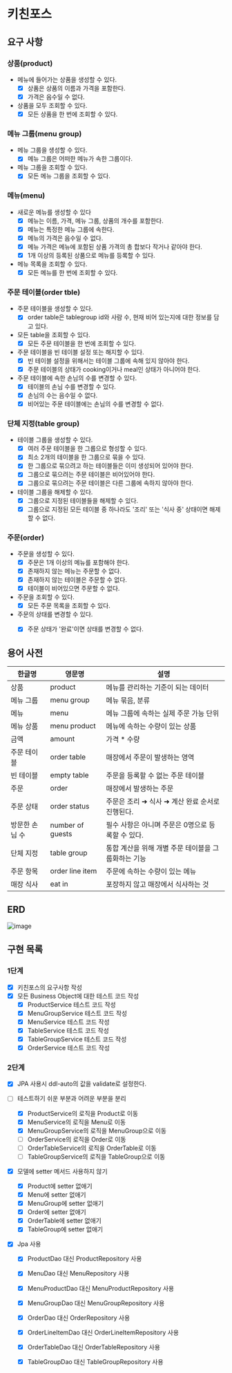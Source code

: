 # 키친포스

## 요구 사항
### 상품(product)

- 메뉴에 들어가는 상품을 생성할 수 있다.
    - [x] 상품은 상품의 이름과 가격을 포함한다.
    - [x] 가격은 음수일 수 없다.

- 상품을 모두 조회할 수 있다.
    - [x] 모든 상품을 한 번에 조회할 수 있다.
    
### 메뉴 그룹(menu group)

- 메뉴 그룹을 생성할 수 있다.
    - [x] 메뉴 그룹은 어떠한 메뉴가 속한 그룹이다.
    
- 메뉴 그룹을 조회할 수 있다.
    - [x] 모든 메뉴 그룹을 조회할 수 있다.
    
### 메뉴(menu)
 
- 새로운 메뉴를 생성할 수 있다
    - [x] 메뉴는 이름, 가격, 메뉴 그룹, 상품의 개수를 포함한다.
    - [x] 메뉴는 특정한 메뉴 그룹에 속한다.
    - [x] 메뉴의 가격은 음수일 수 없다.
    - [x] 메뉴 가격은 메뉴에 포함된 상품 가격의 총 합보다 작거나 같아야 한다.
    - [x] 1개 이상의 등록된 상품으로 메뉴를 등록할 수 있다.

- 메뉴 목록을 조회할 수 있다.
    - [x] 모든 메뉴를 한 번에 조회할 수 있다.

### 주문 테이블(order tble)

- 주문 테이블을 생성할 수 있다.
    - [x] order table은 tablegroup id와 사람 수, 현재 비어 있는지에 대한 정보를 담고 있다.

- 모든 table을 조회할 수 있다.
    - [x] 모든 주문 테이블을 한 번에 조회할 수 있다.

- 주문 테이블을 빈 테이블 설정 또는 해지할 수 있다.
    - [x] 빈 테이블 설정을 위해서는 테이블 그룹에 속해 있지 않아야 한다.
    - [x] 주문 테이블의 상태가 cooking이거나 meal인 상태가 아니어야 한다.

- 주문 테이블에 속한 손님의 수를 변경할 수 있다. 
    - [x] 테이블의 손님 수를 변경할 수 있다.
    - [x] 손님의 수는 음수일 수 없다.
    - [x] 비어있는 주문 테이블에는 손님의 수를 변경할 수 없다.
    
### 단체 지정(table group) 

- 테이블 그룹을 생성할 수 있다.
    - [x] 여러 주문 테이블을 한 그룹으로 형성할 수 있다.
    - [x] 최소 2개의 테이블을 한 그룹으로 묶을 수 있다.
    - [x] 한 그룹으로 묶으려고 하는 테이블들은 이미 생성되어 있어야 한다.
    - [x] 그룹으로 묶으려는 주문 테이블은 비어있어야 한다.
    - [x] 그룹으로 묶으려는 주문 테이블은 다른 그룹에 속하지 않아야 한다.
    
- 테이블 그룹을 해제할 수 있다.
    - [x] 그룹으로 지정된 테이블들을 해제할 수 있다.
    - [x] 그룹으로 지정된 모든 테이블 중 하나라도 '조리' 또는 '식사 중' 상태이면 해제할 수 없다.
    
### 주문(order)

- 주문을 생성할 수 있다.
    - [x] 주문은 1개 이상의 메뉴를 포함해야 한다.
    - [x] 존재하지 않는 메뉴는 주문할 수 없다.
    - [x] 존재하지 않는 테이블은 주문할 수 없다.
    - [x] 테이블이 비어있으면 주문할 수 없다.

- 주문을 조회할 수 있다.
    - [x] 모든 주문 목록을 조회할 수 있다.
    
- 주문의 상태를 변경할 수 있다.
    - [x] 주문 상태가 '완료'이면 상태를 변경할 수 없다.


## 용어 사전

| 한글명 | 영문명 | 설명 |
| --- | --- | --- |
| 상품 | product | 메뉴를 관리하는 기준이 되는 데이터 |
| 메뉴 그룹 | menu group | 메뉴 묶음, 분류 |
| 메뉴 | menu | 메뉴 그룹에 속하는 실제 주문 가능 단위 |
| 메뉴 상품 | menu product | 메뉴에 속하는 수량이 있는 상품 |
| 금액 | amount | 가격 * 수량 |
| 주문 테이블 | order table | 매장에서 주문이 발생하는 영역 |
| 빈 테이블 | empty table | 주문을 등록할 수 없는 주문 테이블 |
| 주문 | order | 매장에서 발생하는 주문 |
| 주문 상태 | order status | 주문은 조리 ➜ 식사 ➜ 계산 완료 순서로 진행된다. |
| 방문한 손님 수 | number of guests | 필수 사항은 아니며 주문은 0명으로 등록할 수 있다. |
| 단체 지정 | table group | 통합 계산을 위해 개별 주문 테이블을 그룹화하는 기능 |
| 주문 항목 | order line item | 주문에 속하는 수량이 있는 메뉴 |
| 매장 식사 | eat in | 포장하지 않고 매장에서 식사하는 것 |

## ERD
![image](https://user-images.githubusercontent.com/44603719/98644928-8c2efc00-2374-11eb-8e89-5311a099a6c7.png)

## 구현 목록
### 1단계
- [x] 키친포스의 요구사항 작성
- [x] 모든 Business Object에 대한 테스트 코드 작성
    - [x] ProductService 테스트 코드 작성
    - [x] MenuGroupService 테스트 코드 작성
    - [x] MenuService 테스트 코드 작성
    - [x] TableService 테스트 코드 작성
    - [x] TableGroupService 테스트 코드 작성
    - [x] OrderService 테스트 코드 작성
    
### 2단계
- [x] JPA 사용시 ddl-auto의 값을 validate로 설정한다.

- [ ] 테스트하기 쉬운 부분과 어려운 부분을 분리
    - [x] ProductService의 로직을 Product로 이동
    - [x] MenuService의 로직을 Menu로 이동
    - [x] MenuGroupService의 로직을 MenuGroup으로 이동
    - [ ] OrderService의 로직을 Order로 이동
    - [ ] OrderTableService의 로직을 OrderTable로 이동
    - [ ] TableGroupService의 로직을 TableGroup으로 이동
    
- [x] 모델에 setter 메서드 사용하지 않기
    - [x] Product에 setter 없애기
    - [x] Menu에 setter 없애기
    - [x] MenuGroup에 setter 없애기
    - [x] Order에 setter 없애기
    - [x] OrderTable에 setter 없애기
    - [x] TableGroup에 setter 없애기

- [x] Jpa 사용
    - [x] ProductDao 대신 ProductRepository 사용
    - [x] MenuDao 대신 MenuRepository 사용 
    - [x] MenuProductDao 대신 MenuProductRepository 사용
    - [x] MenuGroupDao 대신 MenuGroupRepository 사용 
    - [x] OrderDao 대신 OrderRepository 사용 
    - [x] OrderLineItemDao 대신 OrderLineItemRepository 사용 
    - [x] OrderTableDao 대신 OrderTableRepository 사용 
    - [x] TableGroupDao 대신 TableGroupRepository 사용 
 
 
 
 
 
